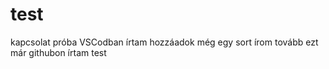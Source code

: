 # test
kapcsolat próba
VSCodban írtam
hozzáadok még egy sort
írom tovább 
ezt már githubon írtam
test
